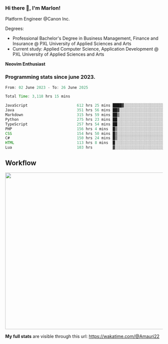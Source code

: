 
### Hi there 👋, I'm Marlon!

Platform Engineer @Canon Inc.

Degrees: 
- Professional Bachelor's Degree in Business Management, Finance and Insurance @ PXL University of Applied Sciences and Arts
- Current study: Applied Computer Science, Application Development @ PXL University of Applied Sciences and Arts

**Neovim Enthusiast**

### Programming stats since june 2023.
<!--START_SECTION:waka-->

```java
From: 02 June 2023 - To: 26 June 2025

Total Time: 3,118 hrs 15 mins

JavaScript                      612 hrs 25 mins ████▓░░░░░░░░░░░░░░░░░░░░   19.20 %
Java                            351 hrs 56 mins ██▓░░░░░░░░░░░░░░░░░░░░░░   11.03 %
Markdown                        315 hrs 59 mins ██▒░░░░░░░░░░░░░░░░░░░░░░   09.91 %
Python                          275 hrs 23 mins ██░░░░░░░░░░░░░░░░░░░░░░░   08.63 %
TypeScript                      257 hrs 54 mins ██░░░░░░░░░░░░░░░░░░░░░░░   08.09 %
PHP                             156 hrs 4 mins  █▒░░░░░░░░░░░░░░░░░░░░░░░   04.89 %
CSS                             154 hrs 50 mins █▒░░░░░░░░░░░░░░░░░░░░░░░   04.85 %
C#                              150 hrs 24 mins █▒░░░░░░░░░░░░░░░░░░░░░░░   04.72 %
HTML                            113 hrs 8 mins  █░░░░░░░░░░░░░░░░░░░░░░░░   03.55 %
Lua                             103 hrs         ▓░░░░░░░░░░░░░░░░░░░░░░░░   03.23 %
```

<!--END_SECTION:waka-->

## Workflow
<a href="https://wakatime.com"><img width="750" height="500" src="https://wakatime.com/share/@Amauri22/c9755ad7-b574-44e4-a9ee-ddb3582724ea.png" /></a>

**My full stats** are visible through this url: https://wakatime.com/@Amauri22
